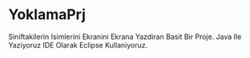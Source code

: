 # YoklamaPrj
Siniftakilerin Isimlerini Ekranini Ekrana Yazdiran Basit Bir Proje.
Java Ile Yaziyoruz
IDE Olarak Eclipse Kullaniyoruz. 
